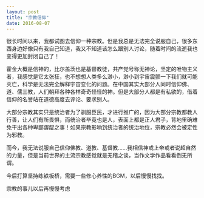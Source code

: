 ```yaml
---
layout: post
title: "宗教信仰"
date: 2016-08-07
---
```


很长时间以来，我都试图去信仰一种宗教。但是我总是无法完全说服自己，很多东西身边好像只有我自己知道，我又不知道该怎么跟别人讨论，随着时间的流逝我也变得更加封闭自己了！

霍金大概是信神的，比尔盖茨也是基督教徒，共产党号称无神论，坚定的唯物主义者，我感觉是它太张狂，也不想想人类多么渺小，渺小到宇宙震颤一下我们就可能灭亡，科学是无法完全解释宇宙变化的问题。在中国其实大部分人同时信仰佛、道、儒三教，人们朝拜各种各样奇奇怪怪的神。但是大部分人都是有私欲的，借着信仰的名誉站在道德高度去评论、要求别人。

大部分宗教其实只是统治者为了驯服臣民，才进行推广的，因为大部分宗教都教人行善，让人们有所畏惧，而统治者毕竟也是人，表面上都是正人君子，背地里确难免干出各种卑鄙龌龊之事！如果宗教影响到统治者的统治地位，宗教必然会被定性为邪教。

而今，我无法说服自己信仰佛教、道教、基督教……我相信神或上帝或者说超自然的力量，但是当前世界的主流宗教感觉就是无稽之谈，当作文学作品看看倒无所谓。

今后打算坚持练铁板桥，需要一些修心养性的BGM，以后慢慢找找。

宗教的事儿以后再慢慢考虑
